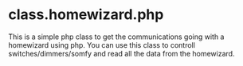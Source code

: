 class.homewizard.php
=======

This is a simple php class to get the communications going with a homewizard using php.
You can use this class to controll switches/dimmers/somfy and read all the data from the homewizard.

